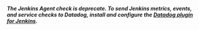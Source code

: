***The Jenkins Agent check is deprecate. To send Jenkins metrics, events, and service checks to Datadog, install and configure the [Datadog plugin for Jenkins](https://github.com/DataDog/jenkins-datadog-plugin).***
